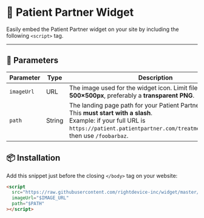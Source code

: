 # 🧩 Patient Partner Widget

Easily embed the Patient Partner widget on your site by including the following `<script>` tag.

---

## 🔧 Parameters

| Parameter  | Type   | Description                                                                                                                                                                                                  |
| ---------- | ------ | ------------------------------------------------------------------------------------------------------------------------------------------------------------------------------------------------------------ |
| `imageUrl` | URL    | The image used for the widget icon. Limit file dimensions to **500×500px**, preferably a **transparent PNG**.                                                                                                |
| `path`     | String | The landing page path for your Patient Partner account. This **must start with a slash**. <br>Example: if your full URL is `https://patient.patientpartner.com/treatments/foobarbaz`, then use `/foobarbaz`. |

## 📦 Installation

Add this snippet just before the closing `</body>` tag on your website:

```html
<script
  src="https://raw.githubusercontent.com/rightdevice-inc/widget/master/widget.js"
  imageUrl="$IMAGE_URL"
  path="$PATH"
></script>
```
